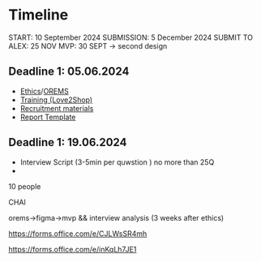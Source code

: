 # Timeline

START: 10 September 2024
SUBMISSION: 5 December 2024
SUBMIT TO ALEX: 25 NOV
MVP: 30 SEPT -> second design


## Deadline 1: 05.06.2024

- [Ethics](https://www.bristol.ac.uk/education/research/networks/ethicscommittee/procedures/)/[OREMS](https://orems.bristol.ac.uk/ActivityForm/Index)
- [Training (Love2Shop)](https://www.love2shop.co.uk/)
- [Recruitment materials](https://www.canva.com/en_gb/)
- [Report Template](https://www.overleaf.com/read/bsfddcbtrnsn#2df56f)

## Deadline 1: 19.06.2024

- Interview Script (3-5min per quwstion ) no more than 25Q 
- 
10 people

CHAI

orems->figma->mvp && interview analysis (3 weeks after ethics)

https://forms.office.com/e/CJLWsSR4mh

https://forms.office.com/e/inKqLh7JE1